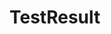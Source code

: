 <script lang="ts" setup>
  import TestResult from '@cypress-design/vue-testresult'
  import { TestResults } from '@cypress-design/constants-testresult'
  let testNames = ['TestResult', 'should be able to login successfully with proper credentials']
</script>

# TestResult

<DemoWrapper>
  <div class="bg-[#fff] p-[24px]">
    <TestResult status="passed" :names=testNames />
    <TestResult status="failed" :names=testNames />
    <TestResult status="errored" :names=testNames />
    <TestResult status="skipped" :names=testNames />
    <TestResult status="running" :names=testNames />
  </div>
</DemoWrapper>
